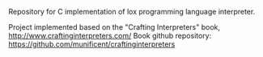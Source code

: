 Repository for C implementation of lox programming language interpreter.

Project implemented based on the "Crafting Interpreters" book, http://www.craftinginterpreters.com/
Book github repository: https://github.com/munificent/craftinginterpreters

